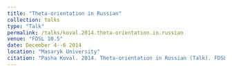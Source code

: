 ```yaml
---
title: "Theta-orientation in Russian"
collection: talks
type: "Talk"
permalink: /talks/koval.2014.theta-orientation.in.russian
venue: "FDSL 10.5"
date: December 4--6 2014
location: "Masaryk University"
citation: "Pasha Koval. 2014. Theta-orientation in Russian (Talk). FDSL 10.5. Masaryk University. December 4--6."
---
```

